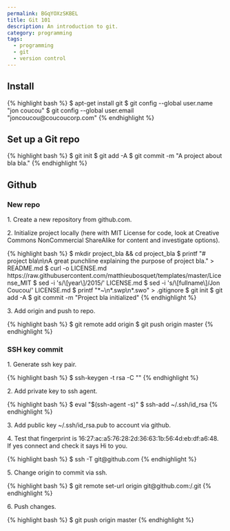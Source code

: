 ```yaml
---
permalink: BGqYOXzSKBEL
title: Git 101
description: An introduction to git.
category: programming
tags:
  - programming
  - git
  - version control
---
```


<h2>Install</h2>
{% highlight bash %}
$ apt-get install git
$ git config --global user.name "jon coucou"
$ git config --global user.email "joncoucou@coucoucorp.com"
{% endhighlight %}

<h2>Set up a Git repo</h2>
{% highlight bash %}
$ git init
$ git add -A
$ git commit -m "A project about bla bla."
{% endhighlight %}

<h2>Github</h2>
<h3>New repo</h3>
<p>1. Create a new repository from github.com.</p>
<p>2. Initialize project locally (here with MIT License for code, look at Creative Commons NonCommercial ShareAlike for content and investigate options).</p>
{% highlight bash %}
$ mkdir project_bla && cd project_bla
$ printf "# project bla\n\nA great punchline explaining the purpose of project bla." > README.md
$ curl -o LICENSE.md https://raw.githubusercontent.com/matthieubosquet/templates/master/License_MIT
$ sed -i 's/\[year\]/2015/' LICENSE.md
$ sed -i 's/\[fullname\]/Jon Coucou/' LICENSE.md
$ printf "*~\n*.swp\n*.swo" > .gitignore
$ git init
$ git add -A
$ git commit -m "Project bla initialized"
{% endhighlight %}
<p>3. Add origin and push to repo.</p>
{% highlight bash %}
$ git remote add origin <REPOSITORY_URL>
$ git push origin master
{% endhighlight %}
<h3>SSH key commit</h3>
<p>1. Generate ssh key pair.</p>
{% highlight bash %}
$ ssh-keygen -t rsa -C "<Email@truc.com>"
{% endhighlight %}
<p>2. Add private key to ssh agent.</p>
{% highlight bash %}
$ eval "$(ssh-agent -s)"
$ ssh-add ~/.ssh/id_rsa
{% endhighlight %}
<p>3. Add public key ~/.ssh/id_rsa.pub to account via github.</p>
<p>4. Test that fingerprint is 16:27:ac:a5:76:28:2d:36:63:1b:56:4d:eb:df:a6:48. If yes connect and check it says Hi to you.</p>
{% highlight bash %}
$ ssh -T git@github.com
{% endhighlight %}
<p>5. Change origin to commit via ssh.</p>
{% highlight bash %}
$ git remote set-url origin git@github.com:<Username>/<Project>.git
{% endhighlight %}
<p>6. Push changes.</p>
{% highlight bash %}
$ git push origin master
{% endhighlight %}


